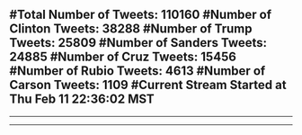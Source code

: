 #Total Number of Tweets: 110160 
#Number of Clinton Tweets: 38288
#Number of Trump Tweets: 25809
#Number of Sanders Tweets: 24885
#Number of Cruz Tweets: 15456
#Number of Rubio Tweets: 4613
#Number of Carson Tweets: 1109
#Current Stream Started at Thu Feb 11 22:36:02 MST
---
---
---
